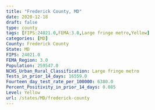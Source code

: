 ```yaml
---
title: "Frederick County, MD"
date: 2020-12-18
draft: false
type: county
tags: [FIPS:24021.0,FEMA:3.0,Large fringe metro,Yellow]
categories: [MD]
County: Frederick County
State: MD
FIPS: 24021.0
FEMA_Region: 3.0
Population: 259547.0
NCHS_Urban_Rural_Classification: Large fringe metro
Tests_in_prior_14_days: 16559.0
Fourteen_day_test_rate_per_100000: 6380.0
Percent_Positivity_in_prior_14_days: 0.085
Level: Yellow
url: /states/MD/frederick-county
---
```



